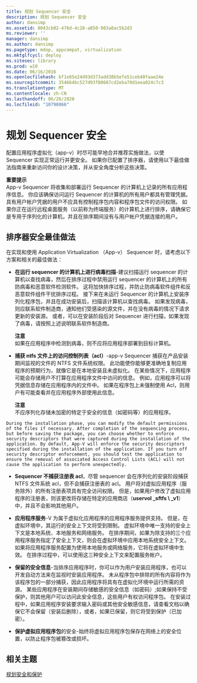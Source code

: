 ```yaml
---
title: 规划 Sequencer 安全
description: 规划 Sequencer 安全
author: dansimp
ms.assetid: 8043cb02-476d-4c28-a850-903a8ac5b2d3
ms.reviewer: ''
manager: dansimp
ms.author: dansimp
ms.pagetype: mdop, appcompat, virtualization
ms.mktglfcycl: deploy
ms.sitesec: library
ms.prod: w10
ms.date: 06/16/2016
ms.openlocfilehash: bf1e85e24d93d373add38b5efe51ceb40faae24e
ms.sourcegitcommit: 354664bc527d93f80687cd2eba70d1eea024c7c3
ms.translationtype: MT
ms.contentlocale: zh-CN
ms.lasthandoff: 06/26/2020
ms.locfileid: "10798866"
---
```

# 规划 Sequencer 安全


配置应用程序虚拟化（app-v）时尽可能早地合并推荐实施做法，以使 Sequencer 实现正常运行并更安全。 如果你已配置了排序器，请使用以下最佳做法指南来重新访问你的设计决策，并从安全角度分析这些决策。

**重要提示**  
App-v Sequencer 将收集和部署运行 Sequencer 的计算机上记录的所有应用程序信息。 你应该确保访问运行 Sequencer 的计算机的所有用户都具有管理凭据。 具有用户帐户凭据的用户不应具有控制程序包内容和程序包文件的访问权限。 如果你正在运行远程桌面服务（以前称为终端服务）的计算机上进行排序，请确保它是专用于序列化的计算机，并且在排序期间没有与用户帐户凭据连接的用户。



## 排序器安全最佳做法


在实现和使用 Application Virtualization （App-v） Sequencer 时，请考虑以下方案和相关的最佳做法：

-   **在运行 sequencer 的计算机上进行病毒扫描**-建议扫描运行 sequencer 的计算机以查找病毒，然后在排序过程中禁用运行 sequencer 的计算机上的所有防病毒和恶意软件检测软件。 这将加快排序过程，并防止防病毒软件组件和反恶意软件组件干扰排序过程。 接下来在未运行 Sequencer 的计算机上安装序列化程序包，并且在成功安装后，扫描该计算机以查找病毒。 如果发现病毒，则应联系软件制造商，通知他们受感染的源文件，并在没有病毒的情况下请求更新的安装源。 或者，可以在安装阶段后对 Sequencer 进行扫描，如果发现了病毒，请按照上述说明联系软件制造商。

    **注意**  
    如果在应用程序中检测到病毒，则不应将应用程序部署到目标计算机。



-   **捕获 ntfs 文件上的访问控制列表（acl）**-app-v Sequencer 捕获在产品安装期间监视的文件的 NTFS 文件系统权限。 此功能使你能够更准确地复制应用程序的预期行为，就像它是在本地安装且未虚拟化。 在某些情况下，应用程序可能会存储用户不打算在应用程序文件中访问的信息。 例如，应用程序可以将凭据信息存储在应用程序内的文件中。 如果在程序包上未强制使用 Acl，则用户有可能查看并在应用程序外部使用此信息。

    **注意**  
    不应序列化存储未加密的特定于安全的信息（如密码等）的应用程序。



~~~
During the installation phase, you can modify the default permissions of the files if necessary. After completion of the sequencing process, but before saving the package, you can choose whether to enforce security descriptors that were captured during the installation of the application. By default, App-V will enforce the security descriptors specified during the installation of the application. If you turn off security descriptor enforcement, you should test the application to ensure the removal of associated Access Control Lists (ACL) will not cause the application to perform unexpectedly.
~~~

-   **Sequencer 不捕获注册表 acl**，尽管 sequencer 会在序列化的安装阶段捕获 NTFS 文件系统 acl，但不会捕获注册表的 acl。 用户将对虚拟应用程序（服务除外）的所有注册表项具有完全访问权限。 但是，如果用户修改了虚拟应用程序的注册表，则该更改将存储在特定的应用商店（**uservol _sftfs \ _v1**）中，并且不会影响其他用户。

-   **应用程序服务**-V 为属于虚拟化应用程序的应用程序服务提供支持。 但是，在虚拟环境中，其运行的安全上下文将受到限制。 虚拟环境中唯一支持的安全上下文是本地系统、本地服务和网络服务。 在排序期间，如果为除支持的三个应用程序服务指定了安全上下文，则会在虚拟环境中应用本地系统安全上下文。 如果将应用程序服务配置为使用本地服务或网络服务，它将在虚拟环境中生效。 在排序过程中，可以使用这三种安全上下文来配置服务帐户。

-   **保留的安全信息**-当排序应用程序时，你可以作为用户安装应用程序，也可以开发自动方法来在监视时安装应用程序。 未从程序包中排除的所有内容将作为该程序包的一部分捕获，因此应用程序将具有在虚拟化环境中运行所需的资源。 某些应用程序在安装期间存储敏感的安全信息（如密码）;如果保持不受保护，则其他用户可以访问此安全信息，这些用户有权访问程序包。 在安装过程中，如果应用程序安装要求输入密码或其他安全敏感信息，请查看文档以确保它不会保留（安装后删除），或者，如果已保留，则它将受到保护（已加密）。

-   **保护虚拟应用程序包**的安全-始终将虚拟应用程序包保存在网络上的安全位置，以防止程序包被篡改或损坏。

## 相关主题


[规划安全和保护](planning-for-security-and-protection.md)









